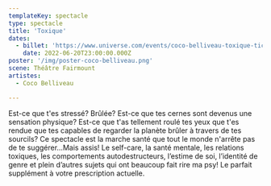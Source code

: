 ```yaml
---
templateKey: spectacle
type: spectacle
title: 'Toxique'
dates: 
  - billet: 'https://www.universe.com/events/coco-belliveau-toxique-tickets-YVRMP3'
    date: 2022-06-20T23:00:00.000Z
poster: '/img/poster-coco-belliveau.png'
scene: Théâtre Fairmount
artistes:
  - Coco Belliveau

---
```

Est-ce que t'es stressé? Brûlée? Est-ce que tes cernes sont devenus une sensation physique? Est-ce que t'as tellement roulé tes yeux que t'es rendue que tes capables de regarder la planète brûler à travers de tes sourcils? Ce spectacle est la marche santé que tout le monde n'arrête pas de te suggérer…Mais assis! Le self-care, la santé mentale, les relations toxiques, les comportements autodestructeurs, l’estime de soi, l’identité de genre et plein d’autres sujets qui ont beaucoup fait rire ma psy! Le parfait supplément à votre prescription actuelle.
